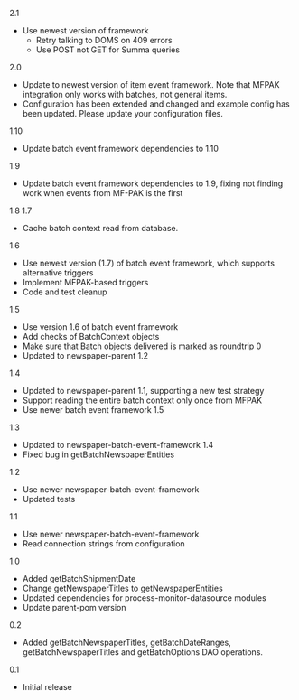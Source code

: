 2.1
* Use newest version of framework
  * Retry talking to DOMS on 409 errors
  * Use POST not GET for Summa queries

2.0
* Update to newest version of item event framework. Note that MFPAK integration only works with batches, not general items.
* Configuration has been extended and changed and example config has been updated. Please update your configuration files.

1.10
* Update batch event framework dependencies to 1.10

1.9
* Update batch event framework dependencies to 1.9, fixing not finding work when events from MF-PAK is the first

1.8
1.7

* Cache batch context read from database.

1.6

* Use newest version (1.7) of batch event framework, which supports alternative triggers
* Implement MFPAK-based triggers
* Code and test cleanup

1.5

* Use version 1.6 of batch event framework
* Add checks of BatchContext objects
* Make sure that Batch objects delivered is marked as roundtrip 0
* Updated to newspaper-parent 1.2

1.4

* Updated to newspaper-parent 1.1, supporting a new test strategy
* Support reading the entire batch context only once from MFPAK
* Use newer batch event framework 1.5

1.3

* Updated to newspaper-batch-event-framework 1.4
* Fixed bug in getBatchNewspaperEntities

1.2

* Use newer newspaper-batch-event-framework
* Updated tests

1.1

* Use newer newspaper-batch-event-framework
* Read connection strings from configuration

1.0

* Added getBatchShipmentDate
* Change getNewspaperTitles to getNewspaperEntities
* Updated dependencies for process-monitor-datasource modules
* Update parent-pom version

0.2

* Added getBatchNewspaperTitles, getBatchDateRanges, getBatchNewspaperTitles and getBatchOptions DAO operations.

0.1

* Initial release
